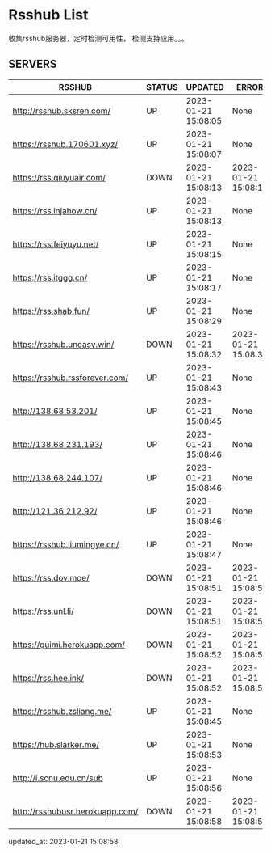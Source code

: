 # Rsshub List

收集rsshub服务器，定时检测可用性， 检测支持应用。。。


## SERVERS

|  RSSHUB   | STATUS  | UPDATED  | ERROR  | TWITTER |  
|  ----  | ----  | ----  | ----  | ---- |  
| http://rsshub.sksren.com/ | UP | 2023-01-21 15:08:05 | None |OK|  
| https://rsshub.170601.xyz/ | UP | 2023-01-21 15:08:07 | None |OK|  
| https://rss.qiuyuair.com/ | DOWN | 2023-01-21 15:08:13 | 2023-01-21 15:08:13 |  
| https://rss.injahow.cn/ | UP | 2023-01-21 15:08:13 | None ||  
| https://rss.feiyuyu.net/ | UP | 2023-01-21 15:08:15 | None |OK|  
| https://rss.itggg.cn/ | UP | 2023-01-21 15:08:17 | None ||  
| https://rss.shab.fun/ | UP | 2023-01-21 15:08:29 | None |OK|  
| https://rsshub.uneasy.win/ | DOWN | 2023-01-21 15:08:32 | 2023-01-21 15:08:32 |  
| https://rsshub.rssforever.com/ | UP | 2023-01-21 15:08:43 | None |OK|  
| http://138.68.53.201/ | UP | 2023-01-21 15:08:45 | None ||  
| http://138.68.231.193/ | UP | 2023-01-21 15:08:46 | None ||  
| http://138.68.244.107/ | UP | 2023-01-21 15:08:46 | None ||  
| http://121.36.212.92/ | UP | 2023-01-21 15:08:46 | None ||  
| https://rsshub.liumingye.cn/ | UP | 2023-01-21 15:08:47 | None |OK|  
| https://rss.dov.moe/ | DOWN | 2023-01-21 15:08:51 | 2023-01-21 15:08:51 |  
| https://rss.unl.li/ | DOWN | 2023-01-21 15:08:51 | 2023-01-21 15:08:51 |  
| https://guimi.herokuapp.com/ | DOWN | 2023-01-21 15:08:52 | 2023-01-21 15:08:52 |  
| https://rss.hee.ink/ | DOWN | 2023-01-21 15:08:52 | 2023-01-21 15:08:52 |  
| https://rsshub.zsliang.me/ | UP | 2023-01-21 15:08:45 | None |OK|  
| https://hub.slarker.me/ | UP | 2023-01-21 15:08:53 | None |OK|  
| http://i.scnu.edu.cn/sub | UP | 2023-01-21 15:08:56 | None ||  
| http://rsshubusr.herokuapp.com/ | DOWN | 2023-01-21 15:08:58 | 2023-01-21 15:08:58 |  
  

updated_at: 2023-01-21 15:08:58  
